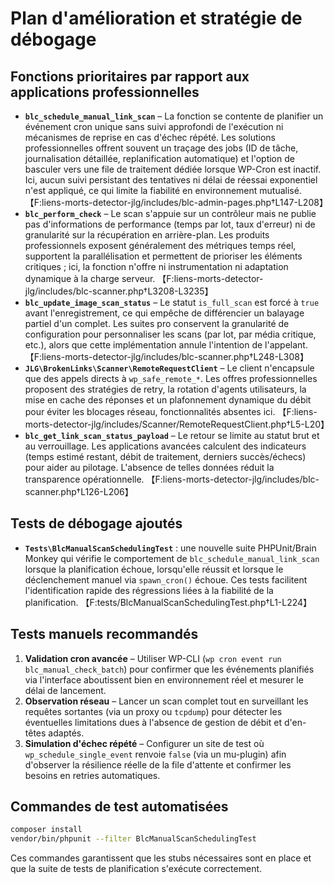 # Plan d'amélioration et stratégie de débogage

## Fonctions prioritaires par rapport aux applications professionnelles

- **`blc_schedule_manual_link_scan`** – La fonction se contente de planifier un événement cron unique sans suivi approfondi de l'exécution ni mécanismes de reprise en cas d'échec répété. Les solutions professionnelles offrent souvent un traçage des jobs (ID de tâche, journalisation détaillée, replanification automatique) et l'option de basculer vers une file de traitement dédiée lorsque WP-Cron est inactif. Ici, aucun suivi persistant des tentatives ni délai de réessai exponentiel n'est appliqué, ce qui limite la fiabilité en environnement mutualisé. 【F:liens-morts-detector-jlg/includes/blc-admin-pages.php†L147-L208】
- **`blc_perform_check`** – Le scan s'appuie sur un contrôleur mais ne publie pas d'informations de performance (temps par lot, taux d'erreur) ni de granularité sur la récupération en arrière-plan. Les produits professionnels exposent généralement des métriques temps réel, supportent la parallélisation et permettent de prioriser les éléments critiques ; ici, la fonction n'offre ni instrumentation ni adaptation dynamique à la charge serveur. 【F:liens-morts-detector-jlg/includes/blc-scanner.php†L3208-L3235】
- **`blc_update_image_scan_status`** – Le statut `is_full_scan` est forcé à `true` avant l'enregistrement, ce qui empêche de différencier un balayage partiel d'un complet. Les suites pro conservent la granularité de configuration pour personnaliser les scans (par lot, par média critique, etc.), alors que cette implémentation annule l'intention de l'appelant. 【F:liens-morts-detector-jlg/includes/blc-scanner.php†L248-L308】
- **`JLG\BrokenLinks\Scanner\RemoteRequestClient`** – Le client n'encapsule que des appels directs à `wp_safe_remote_*`. Les offres professionnelles proposent des stratégies de retry, la rotation d'agents utilisateurs, la mise en cache des réponses et un plafonnement dynamique du débit pour éviter les blocages réseau, fonctionnalités absentes ici. 【F:liens-morts-detector-jlg/includes/Scanner/RemoteRequestClient.php†L5-L20】
- **`blc_get_link_scan_status_payload`** – Le retour se limite au statut brut et au verrouillage. Les applications avancées calculent des indicateurs (temps estimé restant, débit de traitement, derniers succès/échecs) pour aider au pilotage. L'absence de telles données réduit la transparence opérationnelle. 【F:liens-morts-detector-jlg/includes/blc-scanner.php†L126-L206】

## Tests de débogage ajoutés

- **`Tests\BlcManualScanSchedulingTest`** : une nouvelle suite PHPUnit/Brain Monkey qui vérifie le comportement de `blc_schedule_manual_link_scan` lorsque la planification échoue, lorsqu'elle réussit et lorsque le déclenchement manuel via `spawn_cron()` échoue. Ces tests facilitent l'identification rapide des régressions liées à la fiabilité de la planification. 【F:tests/BlcManualScanSchedulingTest.php†L1-L224】

## Tests manuels recommandés

1. **Validation cron avancée** – Utiliser WP-CLI (`wp cron event run blc_manual_check_batch`) pour confirmer que les événements planifiés via l'interface aboutissent bien en environnement réel et mesurer le délai de lancement.
2. **Observation réseau** – Lancer un scan complet tout en surveillant les requêtes sortantes (via un proxy ou `tcpdump`) pour détecter les éventuelles limitations dues à l'absence de gestion de débit et d'en-têtes adaptés.
3. **Simulation d'échec répété** – Configurer un site de test où `wp_schedule_single_event` renvoie `false` (via un mu-plugin) afin d'observer la résilience réelle de la file d'attente et confirmer les besoins en retries automatiques.

## Commandes de test automatisées

```bash
composer install
vendor/bin/phpunit --filter BlcManualScanSchedulingTest
```
Ces commandes garantissent que les stubs nécessaires sont en place et que la suite de tests de planification s'exécute correctement.
